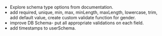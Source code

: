 - Explore schema type options from documentation.
- add required, unique, min, max, minLength, maxLength, lowercase, trim, add default value, create custom validate function for gender. 
- improve DB Schema- put all appropriate validations on each field.
- add timestamps to userSchema.
